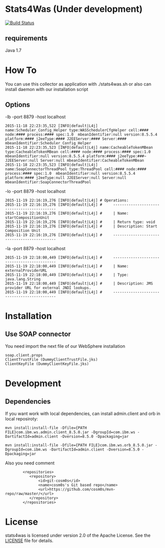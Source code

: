 Stats4Was (Under development)
=========
[![Build Status](https://travis-ci.org/cosm0s/stats4was.png)](https://travis-ci.org/cosm0s/stats4was)

requirements
------------
Java 1.7

How To
============

You can use this collector as application with ./stats4was.sh or also can install daemon with our installation script

Options
-------

-lb -port 8879 -host localhost
```
2015-11-18 22:23:35,522 [INFO|default|L4j] name:Scheduler_Config_Helper type:WASSchedulerCfgHelper cell:#### node:#### process:#### spec:1.0  mbeanIdentifier:null version:8.5.5.4 platform:#### j2eeType:#### J2EEServer:#### Server:#### mbeanIdentifier:Scheduler_Config_Helper
2015-11-18 22:23:35,523 [INFO|default|L4j] name:CacheableTokenMBean type:CacheableTokenMBean cell:#### node:#### process:#### spec:1.0  mbeanIdentifier:null version:8.5.5.4 platform:#### j2eeType:###~ J2EEServer:null Server:null mbeanIdentifier:CacheableTokenMBean
2015-11-18 22:23:35,523 [INFO|default|L4j] name:SoapConnectorThreadPool type:ThreadPool cell:#### node:#### process:#### spec:1.0  mbeanIdentifier:null version:8.5.5.4 platform:#### j2eeType:null J2EEServer:null Server:null mbeanIdentifier:SoapConnectorThreadPool
```
-lo -port 8879 -host localhost
```
2015-11-19 22:16:19,276 [INFO|default|L4j] # Operations:
2015-11-19 22:16:19,276 [INFO|default|L4j] # 	 --------------------------------------------
2015-11-19 22:16:19,276 [INFO|default|L4j] # 	 | Name: startCompositionUnit
2015-11-19 22:16:19,276 [INFO|default|L4j] # 	 | Return type: void
2015-11-19 22:16:19,276 [INFO|default|L4j] # 	 | Description: Start Composition Unit
2015-11-19 22:16:19,276 [INFO|default|L4j] # 	 --------------------------------------------

```
-la -port 8879 -host localhost
```
2015-11-19 22:18:00,449 [INFO|default|L4j] # 	 --------------------------------------------
2015-11-19 22:18:00,449 [INFO|default|L4j] # 	 | Name: externalProviderURL
2015-11-19 22:18:00,449 [INFO|default|L4j] # 	 | Type: java.lang.String
2015-11-19 22:18:00,449 [INFO|default|L4j] # 	 | Description: JMS provider URL for external JNDI lookups.
2015-11-19 22:18:00,449 [INFO|default|L4j] # 	 --------------------------------------------
```

Installation
============

Use SOAP connector
------------------
You need import the next file of our WebSphere installation

```
soap.client.props
ClientTrustFile (DummyClientTrustFile.jks)
ClientKeyFile (DummyClientKeyFile.jks)
```

Development
===========

Dependencies
------------
If you want work with local dependencies, can install admin.client and orb in local reposiroty:
```
mvn install:install-file -Dfile={PATH FILE}com.ibm.ws.admin.client_8.5.0.jar -DgroupId=com.ibm.ws -DartifactId=admin.client -Dversion=8.5.0 -Dpackaging=jar

mvn install:install-file -Dfile={PATH FILE}com.ibm.ws.orb_8.5.0.jar -DgroupId=com.ibm.ws -DartifactId=admin.client -Dversion=8.5.0 -Dpackaging=jar
```
Also you need comment
```
        <repositories>
           <repository>
               <id>git-cosm0s</id>
               <name>cosm0s's Git based repo</name>
               <url>https://github.com/cosm0s/mvn-repo/raw/master/</url>
           </repository>
        </repositories>
```

License
===========
stats4was is licensed under version 2.0 of the Apache License. See the [LICENSE](https://github.com/cosm0s/stats4was/blob/master/LICENSE) file for details.
